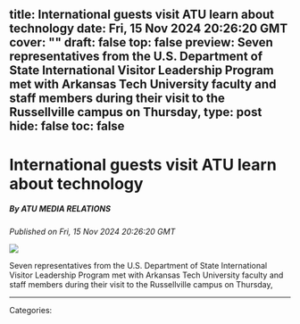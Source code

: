 title: International guests visit ATU learn about technology
date: Fri, 15 Nov 2024 20:26:20 GMT
cover: ""
draft: false
top: false
preview: Seven representatives from the U.S. Department of State International Visitor Leadership Program met with Arkansas Tech University faculty and staff members during their visit to the Russellville campus on Thursday,
type: post
hide: false
toc: false
---

# International guests visit ATU learn about technology
##### By ATU MEDIA RELATIONS
_Published on Fri, 15 Nov 2024 20:26:20 GMT_

![](https://bloximages.newyork1.vip.townnews.com/couriernews.com/content/tncms/assets/v3/editorial/3/5e/35ea384d-fe17-5ebd-a2ed-3aa04f8fa0a5/673795f232089.image.jpg?crop=1691%2C888%2C0%2C169&resize=438%2C230&order=crop%2Cresize)

Seven representatives from the U.S. Department of State International Visitor Leadership Program met with Arkansas Tech University faculty and staff members during their visit to the Russellville campus on Thursday,

---
Categories: 
